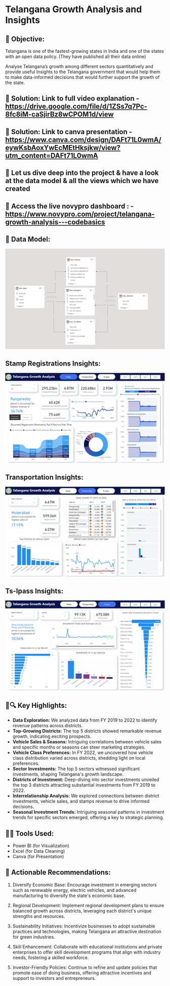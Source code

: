 # Telangana Growth Analysis and Insights

## 🌟 Objective:

Telangana is one of the fastest-growing states in India and one of the states with an open data policy. (They have published all their data online)

Analyse Telangana’s growth among different sectors quantitatively and provide useful Insights to the Telangana government that would help them to make data-informed decisions that would further support the growth of the state.

## 🌟 Solution: Link to full video explanation - https://drive.google.com/file/d/1ZSs7q7Pc-8fc8iM-caSjirBz8wCPOM1d/view

## 🌟 Solution: Link to canva presentation - https://www.canva.com/design/DAFt71L0wmA/eywKsbAoxYwEcMEtHksjkw/view?utm_content=DAFt71L0wmA

## 🌟 Let us dive deep into the project & have a look at the data model & all the views which we have created

## 🌟 Access the live novypro dashboard : - https://www.novypro.com/project/telangana-growth-analysis---codebasics

## 🌟 Data Model:

<img src="https://github.com/SahilSK202/Telangana-Growth-Analysis/blob/main/resources/data_model.png" class="center">

## Stamp Registrations Insights:

<img src="https://github.com/SahilSK202/Telangana-Growth-Analysis/blob/main/resources/stamp_registrations.png" class="center">

## Transportation Insights:

<img src="https://github.com/SahilSK202/Telangana-Growth-Analysis/blob/main/resources/transportation.png" class="center">

## Ts-Ipass Insights:

<img src="https://github.com/SahilSK202/Telangana-Growth-Analysis/blob/main/resources/ts-ipass.png" class="center">

## 🌟🔍 **Key Highlights:**

- **Data Exploration:** We analyzed data from FY 2019 to 2022 to identify revenue patterns across districts.
- **Top-Growing Districts:** The top 5 districts showed remarkable revenue growth, indicating exciting prospects.
- **Vehicle Sales & Seasons:** Intriguing correlations between vehicle sales and specific months or seasons can steer marketing strategies.
- **Vehicle Class Preferences:** In FY 2022, we uncovered how vehicle class distribution varied across districts, shedding light on local preferences.
- **Sector Investments:** The top 5 sectors witnessed significant investments, shaping Telangana's growth landscape.
- **Districts of Investment:** Deep-diving into sector investments unveiled the top 3 districts attracting substantial investments from FY 2019 to 2022.
- **Interrelationship Analysis:** We explored connections between district investments, vehicle sales, and stamps revenue to drive informed decisions.
- **Seasonal Investment Trends:** Intriguing seasonal patterns in investment trends for specific sectors emerged, offering a key to strategic planning.

## 🌟🧰 **Tools Used:**

- Power BI (for Visualization)
- Excel (for Data Cleaning)
- Canva (for Presentation)

## 🌟 Actionable Recommendations:

1. Diversify Economic Base: Encourage investment in emerging sectors such as renewable energy, electric vehicles, and advanced manufacturing to diversify the state's economic base.

2. Regional Development: Implement regional development plans to ensure balanced growth across districts, leveraging each district's unique strengths and resources.

3. Sustainability Initiatives: Incentivize businesses to adopt sustainable practices and technologies, making Telangana an attractive destination for green industries.

4. Skill Enhancement: Collaborate with educational institutions and private enterprises to offer skill development programs that align with industry needs, fostering a skilled workforce.

5. Investor-Friendly Policies: Continue to refine and update policies that promote ease of doing business, offering attractive incentives and support to investors and entrepreneurs.
